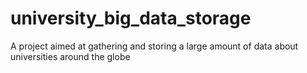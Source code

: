 # university_big_data_storage
A project aimed at gathering and storing a large amount of data about universities around the globe
